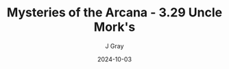 ---
title: 'Mysteries of the Arcana - 3.29 Uncle Mork''s'
alt: 'Mysteries of the Arcana'
date: '2024-10-03'
author: 'J Gray'
artist: 'Keira'
---